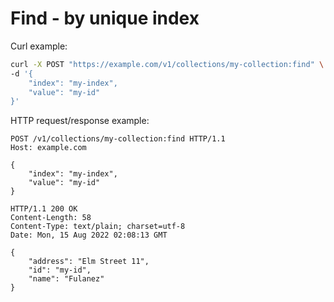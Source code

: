 # Find - by unique index

Curl example:

```sh
curl -X POST "https://example.com/v1/collections/my-collection:find" \
-d '{
    "index": "my-index",
    "value": "my-id"
}'
```


HTTP request/response example:

```http
POST /v1/collections/my-collection:find HTTP/1.1
Host: example.com

{
    "index": "my-index",
    "value": "my-id"
}

HTTP/1.1 200 OK
Content-Length: 58
Content-Type: text/plain; charset=utf-8
Date: Mon, 15 Aug 2022 02:08:13 GMT

{
    "address": "Elm Street 11",
    "id": "my-id",
    "name": "Fulanez"
}
```


